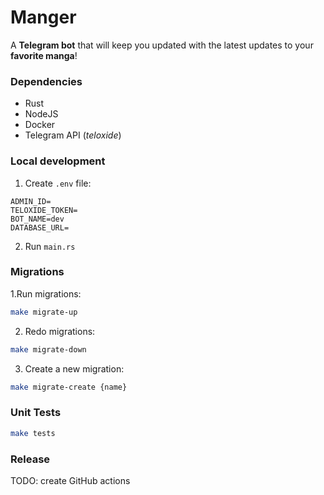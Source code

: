 # Manger
A **Telegram bot** that will keep you updated with the latest updates to your **favorite manga**!

### Dependencies
* Rust
* NodeJS
* Docker
* Telegram API (*teloxide*)

### Local development
1. Create `.env` file:
```
ADMIN_ID=
TELOXIDE_TOKEN=
BOT_NAME=dev
DATABASE_URL=
```
2. Run `main.rs`

### Migrations
1.Run migrations:
```bash
make migrate-up
```
2. Redo migrations:
```bash
make migrate-down
```
3. Create a new migration:
```bash
make migrate-create {name}
```

### Unit Tests
```bash
make tests
```

### Release
TODO: create GitHub actions